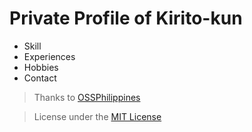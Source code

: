 # Private Profile of Kirito-kun
* Skill
* Experiences
* Hobbies
* Contact

> Thanks to [OSSPhilippines](https://github.com/OSSPhilippines)

> License under the [MIT License](https://github.com/OSSPhilippines/freefolio/blob/main/LICENSE)
